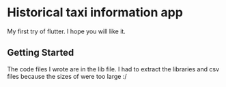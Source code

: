 # Historical taxi information app

My first try of flutter.
I hope you will like it.

## Getting Started

The code files I wrote are in the lib file.
I had to extract the libraries and csv files because the sizes of were too large :/
